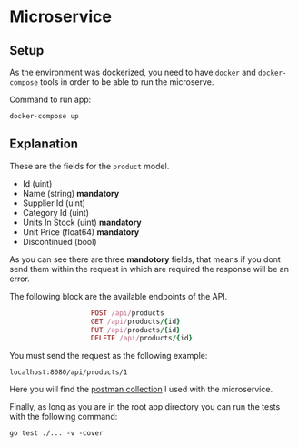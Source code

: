 # Microservice

## Setup

As the environment was dockerized, you need to have `docker` and `docker-compose` tools in order to be able to run the microserve.

Command to run app:
```
docker-compose up
```


## Explanation

These are the fields for the `product` model.

- Id (uint)
- Name (string) **mandatory**
- Supplier Id (uint) 
- Category Id (uint)
- Units In Stock (uint) **mandatory**
- Unit Price (float64) **mandatory**
- Discontinued (bool)

As you can see there are three **mandotory** fields, that means if you dont send them within the request in which are required the response will be an error.

The following block are the available endpoints of the API.

```ruby
                    POST /api/products                          
                    GET /api/products/{id}             
                    PUT /api/products/{id}                
                    DELETE /api/products/{id}                
```

You must send the request as the following example:

``
  localhost:8080/api/products/1
``

Here you will find the [postman collection](https://drive.google.com/file/d/1CWp-RNAMqMhka95_4oy1BbtIYdd3FN3p/view?usp=sharing) I used with the microservice.


Finally, as long as you are in the root app directory you can run the tests with the following command:

``
  go test ./... -v -cover
``
